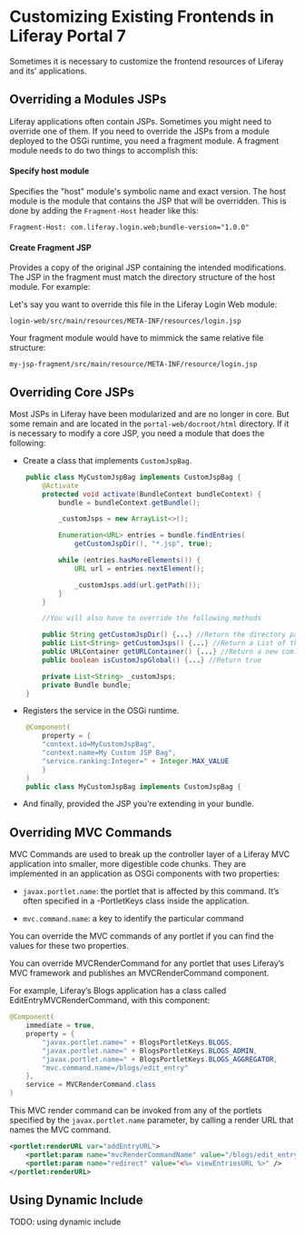 # Customizing Existing Frontends in Liferay Portal 7

Sometimes it is necessary to customize the frontend resources of Liferay and its' applications.

## Overriding a Modules JSPs

Liferay applications often contain JSPs. Sometimes you might need to override one of them. If you need to override the JSPs from a module deployed to the OSGi runtime, you need a fragment module.  A fragment module needs to do two things to accomplish this:

#### Specify host module
Specifies the "host" module's symbolic name and exact version.  The host module is the module that contains the JSP that will be overridden.  This is done by adding the `Fragment-Host` header like this:
```
Fragment-Host: com.liferay.login.web;bundle-version="1.0.0"
```

#### Create Fragment JSP

Provides a copy of the original JSP containing the intended modifications.  The JSP in the fragment must match the directory structure of the host module.  For example:

Let's say you want to override this file in the Liferay Login Web module:
```
login-web/src/main/resources/META-INF/resources/login.jsp
```

Your fragment module would have to mimmick the same relative file structure:

```
my-jsp-fragment/src/main/resource/META-INF/resource/login.jsp
```

## Overriding Core JSPs

Most JSPs in Liferay have been modularized and are no longer in core.  But some remain and are located in the `portal-web/docroot/html` directory. If it is necessary to modify a core JSP, you need a module that does the following:

- Create a class that implements `CustomJspBag`.

```java
    public class MyCustomJspBag implements CustomJspBag {
        @Activate
        protected void activate(BundleContext bundleContext) {
            bundle = bundleContext.getBundle();

            _customJsps = new ArrayList<>();

            Enumeration<URL> entries = bundle.findEntries(
                getCustomJspDir(), "*.jsp", true);

            while (entries.hasMoreElements()) {
                URL url = entries.nextElement();

                _customJsps.add(url.getPath());
            }
        }

        //You will also have to override the following methods

        public String getCustomJspDir() {...} //Return the directory path in your module’s JAR where the JSPs are placed (for example, META-INF/jsps).
        public List<String> getCustomJsps() {...} //Return a List of the custom JSP URL paths.
        public URLContainer getURLContainer() {...} //Return a new com.liferay.portal.kernel.url.URLContainer that returns the new resources.
        public boolean isCustomJspGlobal() {...} //Return true

        private List<String> _customJsps;
        private Bundle bundle;
    }
```

- Registers the service in the OSGi runtime.

```java
    @Component(
        property = {
        "context.id=MyCustomJspBag",
        "context.name=My Custom JSP Bag",
        "service.ranking:Integer=" + Integer.MAX_VALUE
        }
    )
    public class MyCustomJspBag implements CustomJspBag {
```

- And finally, provided the JSP you’re extending in your bundle.



## Overriding MVC Commands

MVC Commands are used to break up the controller layer of a Liferay MVC application into smaller, more digestible code chunks. They are implemented in an application as OSGi components with two properties:

- `javax.portlet.name`: the portlet that is affected by this command. It’s often specified in a -PortletKeys class inside the application.

- `mvc.command.name`: a key to identify the particular command

You can override the MVC commands of any portlet if you can find the values for these two properties.

You can override MVCRenderCommand for any portlet that uses Liferay’s MVC framework and publishes an MVCRenderCommand component.

For example, Liferay’s Blogs application has a class called EditEntryMVCRenderCommand, with this component:

```java
@Component(
    immediate = true,
    property = {
        "javax.portlet.name=" + BlogsPortletKeys.BLOGS,
        "javax.portlet.name=" + BlogsPortletKeys.BLOGS_ADMIN,
        "javax.portlet.name=" + BlogsPortletKeys.BLOGS_AGGREGATOR,
        "mvc.command.name=/blogs/edit_entry"
    },
    service = MVCRenderCommand.class
)
```

This MVC render command can be invoked from any of the portlets specified by the `javax.portlet.name` parameter, by calling a render URL that names the MVC command.

```xml
<portlet:renderURL var="addEntryURL">
    <portlet:param name="mvcRenderCommandName" value="/blogs/edit_entry" />
    <portlet:param name="redirect" value="<%= viewEntriesURL %>" />
</portlet:renderURL>
```

## Using Dynamic Include

TODO: using dynamic include